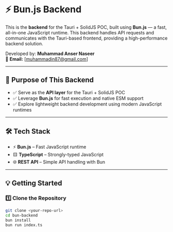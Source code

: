 # ⚡ Bun.js Backend

This is the **backend** for the Tauri + SolidJS POC, built using **Bun.js** — a fast, all-in-one JavaScript runtime. This backend handles API requests and communicates with the Tauri-based frontend, providing a high-performance backend solution.

Developed by: **Muhammad Anser Naseer**  
📧 **Email:** [muhammadin87@gmail.com]

---

## 📌 Purpose of This Backend

- ✅ Serve as the **API layer** for the Tauri + SolidJS POC
- ✅ Leverage **Bun.js** for fast execution and native ESM support
- ✅ Explore lightweight backend development using modern JavaScript runtimes

---

## 🛠 Tech Stack

- ⚡ **Bun.js** – Fast JavaScript runtime
- 🟨 **TypeScript** – Strongly-typed JavaScript
- 🌐 **REST API** – Simple API handling with Bun

---

## 💡 Getting Started

### 1️⃣ **Clone the Repository**

```bash
git clone <your-repo-url>
cd bun-backend
bun install
bun run index.ts

```
